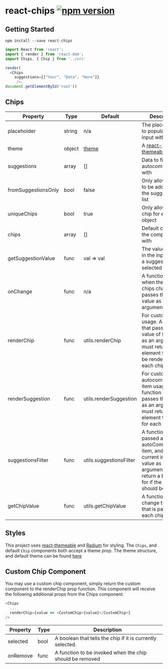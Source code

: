 # react-chips [![npm version](https://badge.fury.io/js/react-chips.svg)](https://badge.fury.io/js/react-chips)

## Getting Started

```
npm install --save react-chips
```

```js
import React from 'react';
import { render } from 'react-dom';
import Chips, { Chip } from '../src'

render(
  <Chips
    suggestions={["Your", "Data", "Here"]}
     />,
document.getElementById('root'))
```

## Chips

|Property|Type|Default|Description|
|--------|----|-------|-----------|
|placeholder|string|n/a|The placeholder to populate the input with|
|theme|object|[theme](src/theme.js)|A [react-themeable](https://github.com/markdalgleish/react-themeable) theme|
|suggestions|array|[]|Data to fill the autocomplete list with|
|fromSuggestionsOnly|bool|false|Only allow chips to be added from the suggestions list|
|uniqueChips|bool|true|Only allow one chip for each object|
|chips|array|[]|Default chips to fill the component with|
|getSuggestionValue|func|val => val|The value to show in the input when a suggestion is selected|
|onChange|func|n/a|A function called when the value of chips changes, passes the chips value as an argument.|
|renderChip|func|utils.renderChip|For custom chip usage. A function that passes the value of the chip as an argument, must return an element that will be rendered as each chip.|
|renderSuggestion|func|utils.renderSuggestion|For custom autocomplete list item usage. A function that passes the value as an argument, must return an element to render for each list item.|
|suggestionsFilter|func|utils.suggestionsFilter|A function that is passed an autoCompleteData item, and the current input value as arguments. Must return a boolean for if the item should be shown.|
|getChipValue|func|utils.getChipValue|A function used to change the value that is passed into each chip.|

## Styles

This project uses [react-themeable](https://github.com/markdalgleish/react-themeable) and  [Radium](http://stack.formidable.com/radium/) for styling. The `Chips`, and default `Chip` components both accept a theme prop. The theme structure, and default theme can be found [here](src/theme.js)

## Custom Chip Component
You may use a custom chip component, simply return the custom component to the renderChip prop function. This component will receive the following additional props from the Chips component.

```js
<Chips
  ...
  renderChip={value => <CustomChip>{value}</CustomChip>}
/>
```

|Property|Type|Description|
|--------|----|-----------|
|selected|bool|A boolean that tells the chip if it is currently selected.|
|onRemove|func|A function to be invoked when the chip should be removed|
